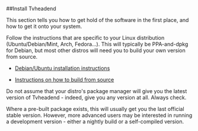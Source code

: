 ##Install Tvheadend

This section tells you how to get hold of the software in the first place,
and how to get it onto your system.

Follow the instructions that are specific to your Linux distribution
(Ubuntu/Debian/Mint, Arch, Fedora...). This will typically be PPA-and-dpkg
for Debian, but most other distros will need you to build your own version from source.

* [Debian/Ubuntu installation instructions](https://tvheadend.org/projects/tvheadend/wiki/AptRepository)

* [Instructions on how to build from source](https://tvheadend.org/projects/tvheadend/wiki/Building)

Do not assume that your distro's package manager will give you the latest
version of Tvheadend - indeed, give you any version at all. Always check.

Where a pre-built package exists, this will usually get you the last official
stable version. However, more advanced users may be interested in running
a development version - either a nightly build or a self-compiled version.
